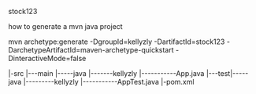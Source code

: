 

stock123



how to generate  a mvn java project

mvn archetype:generate -DgroupId=kellyzly -DartifactId=stock123 -DarchetypeArtifactId=maven-archetype-quickstart -DinteractiveMode=false

|-src
   |---main
   |-----java
   |-------kellyzly
   |-----------App.java
   |---test|-----java
   |---------kellyzly
   |-----------AppTest.java
   |-pom.xml
